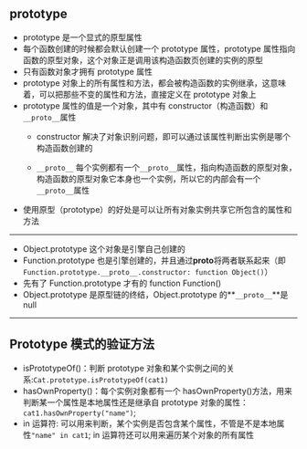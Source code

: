 ## prototype

- prototype 是一个显式的原型属性
- 每个函数创建的时候都会默认创建一个 prototype 属性，prototype 属性指向函数的原型对象，这个对象正是调用该构造函数页创建的实例的原型
- 只有函数对象才拥有 prototype 属性
- prototype 对象上的所有属性和方法，都会被构造函数的实例继承，这意味着，可以把那些不变的属性和方法，直接定义在 prototype 对象上
- prototype 属性的值是一个对象，其中有 constructor（构造函数）和`__proto__`属性
  - constructor 解决了对象识别问题，即可以通过该属性判断出实例是哪个构造函数创建的
  
  - `__proto__` 每个实例都有一个`__proto__`属性，指向构造函数的原型对象，构造函数的原型对象它本身也一个实例，所以它的内部会有一个`__proto__`属性
- 使用原型（prototype）的好处是可以让所有对象实例共享它所包含的属性和方法

---

- Object.prototype 这个对象是引擎自己创建的
- Function.prototype 也是引擎创建的，并且通过**proto**将两者联系起来（即`Function.prototype.__proto__.constructor: function Object()`）
- 先有了 Function.prototype 才有的 function Function()
- Object.prototype 是原型链的终结，Object.prototype 的**`__proto__`**是 null

---

## Prototype 模式的验证方法

- isPrototypeOf()：判断 prototype 对象和某个实例之间的关系:`Cat.prototype.isPrototypeOf(cat1)`
- hasOwnProperty()：每个实例对象都有一个 hasOwnProperty()方法，用来判断某一个属性是本地属性还是继承自 prototype 对象的属性：`cat1.hasOwnProperty("name")`;
- in 运算符: 可以用来判断，某个实例是否包含某个属性，不管是不是本地属性`"name" in cat1`; in 运算符还可以用来遍历某个对象的所有属性
